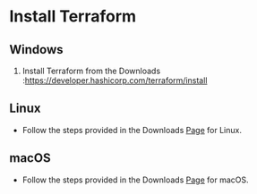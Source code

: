 # Install Terraform

## Windows

1. Install Terraform from the Downloads :https://developer.hashicorp.com/terraform/install

## Linux

- Follow the steps provided in the Downloads [Page](https://developer.hashicorp.com/terraform/downloads) for Linux.

## macOS

- Follow the steps provided in the Downloads [Page](https://developer.hashicorp.com/terraform/downloads) for macOS. 
